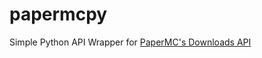 # papermcpy

Simple Python API Wrapper for [PaperMC's Downloads API](https://papermc.io/api/docs/swagger-ui/index.html?configUrl=/api/openapi/swagger-config)
